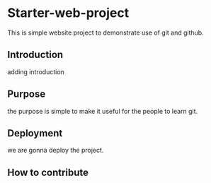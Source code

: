 # Starter-web-project

This is simple website project to demonstrate use of git and github.

## Introduction


adding introduction

## Purpose

the purpose is simple to make it useful for the people to learn git.

## Deployment


we are gonna deploy the project.

## How to contribute

